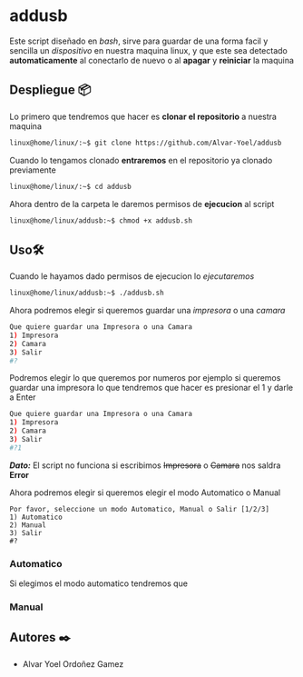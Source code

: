 # addusb
Este script diseñado en *bash*, sirve para guardar de una forma facil y sencilla un *dispositivo* en nuestra maquina linux, y que este sea detectado **automaticamente** al conectarlo de nuevo o al **apagar** y **reiniciar** la maquina

## Despliegue 📦
Lo primero que tendremos que hacer es **clonar el repositorio** a nuestra maquina

```bash 
linux@home/linux/:~$ git clone https://github.com/Alvar-Yoel/addusb
```

Cuando lo tengamos clonado **entraremos** en el repositorio ya clonado previamente

```bash
linux@home/linux/:~$ cd addusb
```

Ahora dentro de la carpeta le daremos permisos de **ejecucion** al script

```bash 
linux@home/linux/addusb:~$ chmod +x addusb.sh
```

## Uso🛠️
Cuando le hayamos dado permisos de ejecucion lo *ejecutaremos*

```bash 
linux@home/linux/addusb:~$ ./addusb.sh
```

Ahora podremos elegir si queremos guardar una *impresora* o una *camara*
```bash
Que quiere guardar una Impresora o una Camara
1) Impresora
2) Camara
3) Salir
#?
``` 

Podremos elegir lo que queremos por numeros por ejemplo si queremos guardar una impresora lo que tendremos que hacer es presionar el 1 y darle a Enter
```bash
Que quiere guardar una Impresora o una Camara
1) Impresora
2) Camara
3) Salir
#?1
```
***Dato:*** El script no funciona si escribimos ~~Impresora~~ o ~~Camara~~ nos saldra **Error**

Ahora podremos elegir si queremos elegir el modo Automatico o Manual
``` 
Por favor, seleccione un modo Automatico, Manual o Salir [1/2/3]
1) Automatico
2) Manual
3) Salir
#?
```

### Automatico
Si elegimos el modo automatico tendremos que 

### Manual
## Autores ✒️
- Alvar Yoel Ordoñez Gamez
